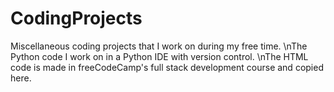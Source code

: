 # CodingProjects
Miscellaneous coding projects that I work on during my free time.
\nThe Python code I work on in a Python IDE with version control.
\nThe HTML code is made in freeCodeCamp's full stack development course and copied here.

